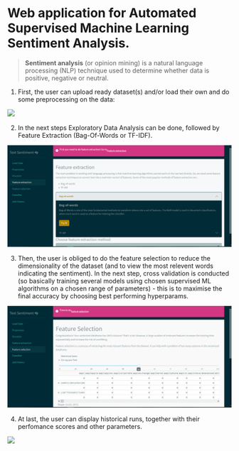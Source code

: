 <h1> Web application for Automated Supervised Machine Learning Sentiment Analysis. </h1>

> **Sentiment analysis** (or opinion mining) is a natural language processing (NLP) technique used to determine whether data is positive, negative or neutral.

1. First, the user can upload ready dataset(s) and/or load their own and do some preprocessing on the data:

![](https://github.com/beta996/thesis/blob/master/Animation1.gif)

2. In the next steps Exploratory Data Analysis can be done, followed by Feature Extraction (Bag-Of-Words or TF-IDF).

![](https://github.com/beta996/thesis/blob/master/Animation3.gif)

3. Then, the user is obliged to do the feature selection to reduce the dimensionality of the dataset (and to view the most relevent words indicating the sentiment). In the next step, cross validation is conducted (so basically training several models using chosen supervised ML algorithms on a chosen range of parameters) - this is to maximise the final accuracy by choosing best performing hyperparams.

![](https://github.com/beta996/thesis/blob/master/Animation4.gif)

4. At last, the user can display historical runs, together with their perfomance scores and other parameters.

![](https://github.com/beta996/thesis/blob/master/Animation5.gif)

